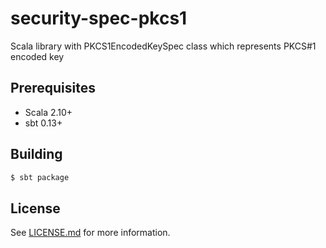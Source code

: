 # security-spec-pkcs1

Scala library with PKCS1EncodedKeySpec class which represents PKCS#1 encoded key

## Prerequisites

* Scala 2.10+
* sbt 0.13+

## Building

```bash
$ sbt package
```

## License

See [LICENSE.md](https://github.com/VerdigrisTech/security-spec-pkcs1/blob/master/LICENSE.md) for more information.

